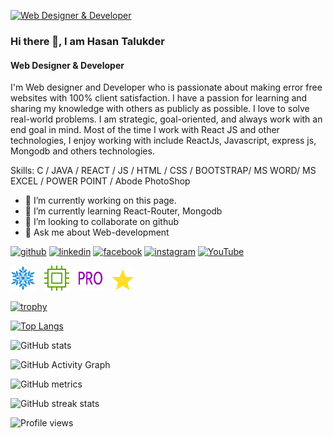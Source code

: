 [![Web Designer & Developer](https://www.linkedin.com/in/hasan-talukder-403021258/overlay/background-image/)](https://media.licdn.com/dms/image/D4E16AQEhTMhGnbqsKQ/profile-displaybackgroundimage-shrink_350_1400/0/1691477656923?e=1697068800&v=beta&t=yAbtrwFo2kqYHfloygQSBZG7UgGDBuSMM3PiS_FEAbE)
### Hi there 👋, I am Hasan Talukder
#### Web Designer & Developer


I'm Web designer and Developer who is passionate about making error 
free websites with 100% client satisfaction. I have a passion for learning and sharing my knowledge with others as publicly as possible. I love to solve real-world problems. I am strategic, goal-oriented, and always work with an end goal in mind. Most of the time  I work with React JS and other technologies, I enjoy working with include ReactJs, Javascript, express js, Mongodb and others technologies.

Skills: C / JAVA / REACT / JS / HTML / CSS / BOOTSTRAP/ MS WORD/ MS EXCEL / POWER POINT / Abode PhotoShop 

- 🔭 I’m currently working on this page. 
- 🌱 I’m currently learning React-Router, Mongodb 
- 👯 I’m looking to collaborate on github 
- 💬 Ask me about Web-development 


[<img src='https://cdn.jsdelivr.net/npm/simple-icons@3.0.1/icons/github.svg' alt='github' height='40'>](https://github.com/HasanTalukderictian)  [<img src='https://cdn.jsdelivr.net/npm/simple-icons@3.0.1/icons/linkedin.svg' alt='linkedin' height='40'>](https://www.linkedin.com/in/https://www.linkedin.com/in/hasan-talukder-403021258//)  [<img src='https://cdn.jsdelivr.net/npm/simple-icons@3.0.1/icons/facebook.svg' alt='facebook' height='40'>](https://www.facebook.com/https://www.facebook.com/hasan.talukder.77312477)  [<img src='https://cdn.jsdelivr.net/npm/simple-icons@3.0.1/icons/instagram.svg' alt='instagram' height='40'>](https://www.instagram.com/https://l.facebook.com/l.php?u=https%3A%2F%2Finstagram.com%2Fhasan___talukder%3Futm_source%3Dqr%26igshid%3DMzNlNGNkZWQ4Mg%253D%253D%26fbclid%3DIwAR0diQTWwKiHr5Rgy20To_MvKGK-vX7VQYq-xmDLg0cF1nB2d-DbGNYJIGo&h=AT3hIPhnhVkLN-tq9fSgsEygfhUvHBk4ZG_T-vnkEsx0vb2cMpfpXhtx9Bue7wRnSS_Xvk_O11It5Vlj2bhb25KVjJAnfmU0tty6UYtPcAXPrhPixo3zNvgM19enDT2epPJlKw/)  [<img src='https://cdn.jsdelivr.net/npm/simple-icons@3.0.1/icons/youtube.svg' alt='YouTube' height='40'>](https://www.youtube.com/channel/https://www.youtube.com/@busycoder8650)  

<a href='https://archiveprogram.github.com/'><img src='https://raw.githubusercontent.com/acervenky/animated-github-badges/master/assets/acbadge.gif' width='40' height='40'></a> <a href='https://docs.github.com/en/developers'><img src='https://raw.githubusercontent.com/acervenky/animated-github-badges/master/assets/devbadge.gif' width='40' height='40'></a> <a href='https://github.com/pricing'><img src='https://raw.githubusercontent.com/acervenky/animated-github-badges/master/assets/pro.gif' width='40' height='40'></a> <a href='https://stars.github.com/'><img src='https://raw.githubusercontent.com/acervenky/animated-github-badges/master/assets/starbadge.gif' width='35' height='35'></a> 

[![trophy](https://github-profile-trophy.vercel.app/?username=HasanTalukderictian)](https://github.com/ryo-ma/github-profile-trophy)

[![Top Langs](https://github-readme-stats.vercel.app/api/top-langs/?username=HasanTalukderictian)](https://github.com/anuraghazra/github-readme-stats)

![GitHub stats](https://github-readme-stats.vercel.app/api?username=HasanTalukderictian&show_icons=true&count_private=true)  

![GitHub Activity Graph](https://activity-graph.herokuapp.com/graph?username=HasanTalukderictian)  

![GitHub metrics](https://metrics.lecoq.io/HasanTalukderictian)  

![GitHub streak stats](https://streak-stats.demolab.com/?user=HasanTalukderictian)  

![Profile views](https://gpvc.arturio.dev/HasanTalukderictian)  
